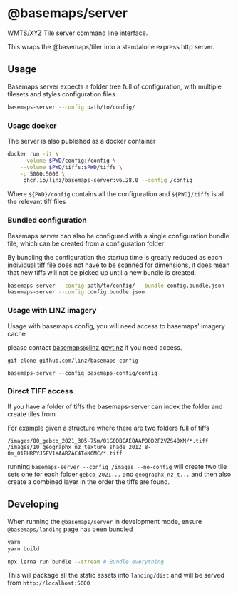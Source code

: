 # @basemaps/server

WMTS/XYZ Tile server command line interface.

This wraps the @basemaps/tiler into a standalone express http server.

## Usage
Basemaps server expects a folder tree full of configuration, with multiple tilesets and styles configuration files.

```bash
basemaps-server --config path/to/config/
```

### Usage docker

The server is also published as a docker container 

```bash
docker run -it \
    --volume $PWD/config:/config \
    --volume $PWD/tiffs:$PWD/tiffs \
    -p 5000:5000 \
     ghcr.io/linz/basemaps-server:v6.28.0 --config /config
```

Where `${PWD}/config` contains all the configuration and `${PWD}/tiffs` is all the relevant tiff files

### Bundled configuration

Basemaps server can also be configured with a single configuration bundle file, which can be created from a configuration folder

By bundling the configuration the startup time is greatly reduced as each individual tiff file does not have to be scanned for dimensions, it does mean that new tiffs will not be picked up until a new bundle is created.

```bash
basemaps-server --config path/to/config/ --bundle config.bundle.json
basemaps-server --config config.bundle.json
```


### Usage with LINZ imagery
Usage with basemaps config, you will need access to basemaps' imagery cache 

please contact basemaps@linz.govt.nz if you need access.
```
git clone github.com/linz/basemaps-config

basemaps-server --config basemaps-config/config
```




### Direct TIFF access

If you have a folder of tiffs the basemaps-server can index the folder and create tiles from


For example given a structure where there are two folders full of tiffs

```
/images/00_gebco_2021_305-75m/01G0DBCAEQAAPD0D2F2VZS40XM/*.tiff
/images/10_geographx_nz_texture_shade_2012_8-0m_01FHRPYJ5FV1XAARZAC4T4K6MC/*.tiff
```

running `basemaps-server --config /images --no-config` will create two tile sets one for each folder `gebco_2021...` and `geographx_nz_t...` and then also create a combined layer in the order the tiffs are found.


## Developing

When running the `@basemaps/server` in development mode, ensure `@basemaps/landing` page has been bundled

```bash
yarn
yarn build

npx lerna run bundle --stream # Bundle everything
```

This will package all the static assets into `landing/dist` and will be served from `http://localhost:5000`
